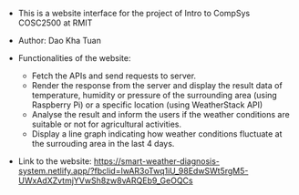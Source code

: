 - This is a website interface for the project of Intro to CompSys COSC2500 at RMIT
- Author: Dao Kha Tuan
- Functionalities of the website:

  - Fetch the APIs and send requests to server.
  - Render the response from the server and display the result data of temperature, humidity or pressure of the surrounding area (using Raspberry Pi) or a specific location (using WeatherStack API)
  - Analyse the result and inform the users if the weather conditions are suitable or not for agricultural activities.
  - Display a line graph indicating how weather conditions fluctuate at the surrouding area in the last 4 days.

- Link to the website: https://smart-weather-diagnosis-system.netlify.app/?fbclid=IwAR3oTwq1iU_98EdwSWt5rgM5-UWxAdXZvtmjYVwSh8zw8vARQEb9_GeOQCs
